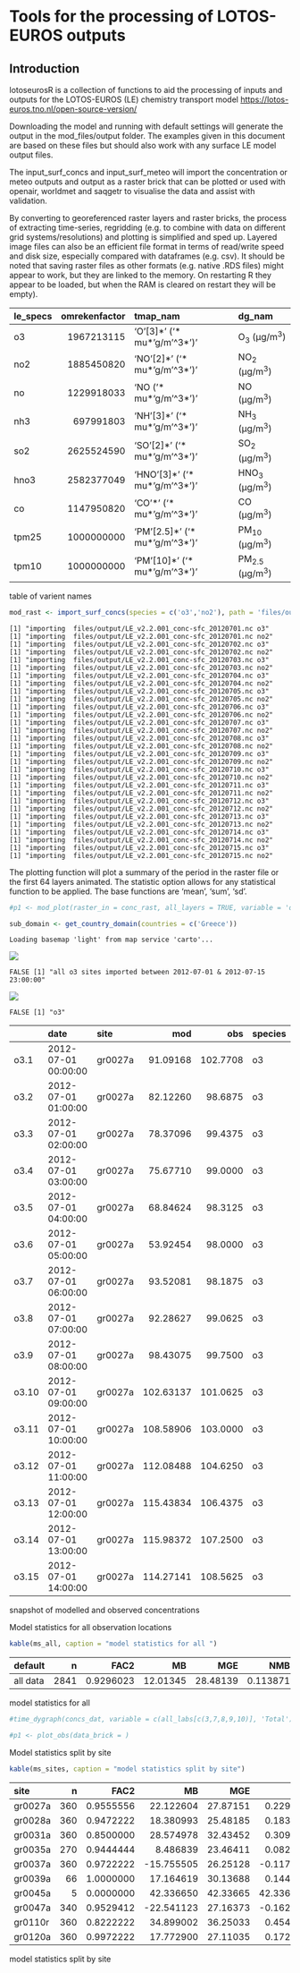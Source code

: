 Tools for the processing of LOTOS-EUROS outputs
================

## Introduction

lotoseurosR is a collection of functions to aid the processing of inputs
and outputs for the LOTOS-EUROS (LE) chemistry transport model
https://lotos-euros.tno.nl/open-source-version/

Downloading the model and running with default settings will generate
the output in the mod_files/output folder. The examples given in this
document are based on these files but should also work with any surface
LE model output files.

The input_surf_concs and input_surf_meteo will import the concentration
or meteo outputs and output as a raster brick that can be plotted or
used with openair, worldmet and saqgetr to visualise the data and assist
with validation.

By converting to georeferenced raster layers and raster bricks, the
process of extracting time-series, regridding (e.g. to combine with data
on different grid systems/resolutions) and plotting is simplified and
sped up. Layered image files can also be an efficient file format in
terms of read/write speed and disk size, especially compared with
dataframes (e.g. csv). It should be noted that saving raster files as
other formats (e.g. native .RDS files) might appear to work, but they
are linked to the memory. On restarting R they appear to be loaded, but
when the RAM is cleared on restart they will be empty).

| le_specs | omrekenfactor | tmap_nam                           | dg_nam                              |
|:---------|--------------:|:-----------------------------------|:------------------------------------|
| o3       |    1967213115 | ‘O’\[3\]\*’ (‘\* mu*’g/m’^3*’)’    | O<sub>3</sub> (μg/m<sup>3</sup>)    |
| no2      |    1885450820 | ‘NO’\[2\]\*’ (‘\* mu*’g/m’^3*’)’   | NO<sub>2</sub> (μg/m<sup>3</sup>)   |
| no       |    1229918033 | ‘NO (’\* mu*‘g/m’^3*’)’            | NO (μg/m<sup>3</sup>)               |
| nh3      |     697991803 | ‘NH’\[3\]\*’ (‘\* mu*’g/m’^3*’)’   | NH<sub>3</sub> (μg/m<sup>3</sup>)   |
| so2      |    2625524590 | ‘SO’\[2\]\*’ (‘\* mu*’g/m’^3*’)’   | SO<sub>2</sub> (μg/m<sup>3</sup>)   |
| hno3     |    2582377049 | ‘HNO’\[3\]\*’ (‘\* mu*’g/m’^3*’)’  | HNO<sub>3</sub> (μg/m<sup>3</sup>)  |
| co       |    1147950820 | ‘CO’\*’ (‘\* mu*’g/m’^3*’)’        | CO (μg/m<sup>3</sup>)               |
| tpm25    |    1000000000 | ‘PM’\[2.5\]\*’ (‘\* mu*’g/m’^3*’)’ | PM<sub>10</sub> (μg/m<sup>3</sup>)  |
| tpm10    |    1000000000 | ‘PM’\[10\]\*’ (‘\* mu*’g/m’^3*’)’  | PM<sub>2.5</sub> (μg/m<sup>3</sup>) |

table of varient names

``` r
mod_rast <- import_surf_concs(species = c('o3','no2'), path = 'files/output', output_units = 'volume')
```

    [1] "importing  files/output/LE_v2.2.001_conc-sfc_20120701.nc o3"
    [1] "importing  files/output/LE_v2.2.001_conc-sfc_20120701.nc no2"
    [1] "importing  files/output/LE_v2.2.001_conc-sfc_20120702.nc o3"
    [1] "importing  files/output/LE_v2.2.001_conc-sfc_20120702.nc no2"
    [1] "importing  files/output/LE_v2.2.001_conc-sfc_20120703.nc o3"
    [1] "importing  files/output/LE_v2.2.001_conc-sfc_20120703.nc no2"
    [1] "importing  files/output/LE_v2.2.001_conc-sfc_20120704.nc o3"
    [1] "importing  files/output/LE_v2.2.001_conc-sfc_20120704.nc no2"
    [1] "importing  files/output/LE_v2.2.001_conc-sfc_20120705.nc o3"
    [1] "importing  files/output/LE_v2.2.001_conc-sfc_20120705.nc no2"
    [1] "importing  files/output/LE_v2.2.001_conc-sfc_20120706.nc o3"
    [1] "importing  files/output/LE_v2.2.001_conc-sfc_20120706.nc no2"
    [1] "importing  files/output/LE_v2.2.001_conc-sfc_20120707.nc o3"
    [1] "importing  files/output/LE_v2.2.001_conc-sfc_20120707.nc no2"
    [1] "importing  files/output/LE_v2.2.001_conc-sfc_20120708.nc o3"
    [1] "importing  files/output/LE_v2.2.001_conc-sfc_20120708.nc no2"
    [1] "importing  files/output/LE_v2.2.001_conc-sfc_20120709.nc o3"
    [1] "importing  files/output/LE_v2.2.001_conc-sfc_20120709.nc no2"
    [1] "importing  files/output/LE_v2.2.001_conc-sfc_20120710.nc o3"
    [1] "importing  files/output/LE_v2.2.001_conc-sfc_20120710.nc no2"
    [1] "importing  files/output/LE_v2.2.001_conc-sfc_20120711.nc o3"
    [1] "importing  files/output/LE_v2.2.001_conc-sfc_20120711.nc no2"
    [1] "importing  files/output/LE_v2.2.001_conc-sfc_20120712.nc o3"
    [1] "importing  files/output/LE_v2.2.001_conc-sfc_20120712.nc no2"
    [1] "importing  files/output/LE_v2.2.001_conc-sfc_20120713.nc o3"
    [1] "importing  files/output/LE_v2.2.001_conc-sfc_20120713.nc no2"
    [1] "importing  files/output/LE_v2.2.001_conc-sfc_20120714.nc o3"
    [1] "importing  files/output/LE_v2.2.001_conc-sfc_20120714.nc no2"
    [1] "importing  files/output/LE_v2.2.001_conc-sfc_20120715.nc o3"
    [1] "importing  files/output/LE_v2.2.001_conc-sfc_20120715.nc no2"

The plotting function will plot a summary of the period in the raster
file or the first 64 layers animated. The statistic option allows for
any statistical function to be applied. The base functions are ‘mean’,
‘sum’, ‘sd’.

``` r
#p1 <- mod_plot(raster_in = conc_rast, all_layers = TRUE, variable = 'o3', start_hr = 1, end_hr = 30)
```

``` r
sub_domain <- get_country_domain(countries = c('Greece'))
```

    Loading basemap 'light' from map service 'carto'...

![](README_files/figure-gfm/unnamed-chunk-5-1.png)

    FALSE [1] "all o3 sites imported between 2012-07-01 & 2012-07-15 23:00:00"

![](README_files/figure-gfm/unnamed-chunk-6-1.png)

    FALSE [1] "o3"

|       | date                | site    |       mod |      obs | species |
|:------|:--------------------|:--------|----------:|---------:|:--------|
| o3.1  | 2012-07-01 00:00:00 | gr0027a |  91.09168 | 102.7708 | o3      |
| o3.2  | 2012-07-01 01:00:00 | gr0027a |  82.12260 |  98.6875 | o3      |
| o3.3  | 2012-07-01 02:00:00 | gr0027a |  78.37096 |  99.4375 | o3      |
| o3.4  | 2012-07-01 03:00:00 | gr0027a |  75.67710 |  99.0000 | o3      |
| o3.5  | 2012-07-01 04:00:00 | gr0027a |  68.84624 |  98.3125 | o3      |
| o3.6  | 2012-07-01 05:00:00 | gr0027a |  53.92454 |  98.0000 | o3      |
| o3.7  | 2012-07-01 06:00:00 | gr0027a |  93.52081 |  98.1875 | o3      |
| o3.8  | 2012-07-01 07:00:00 | gr0027a |  92.28627 |  99.0625 | o3      |
| o3.9  | 2012-07-01 08:00:00 | gr0027a |  98.43075 |  99.7500 | o3      |
| o3.10 | 2012-07-01 09:00:00 | gr0027a | 102.63137 | 101.0625 | o3      |
| o3.11 | 2012-07-01 10:00:00 | gr0027a | 108.58906 | 103.0000 | o3      |
| o3.12 | 2012-07-01 11:00:00 | gr0027a | 112.08488 | 104.6250 | o3      |
| o3.13 | 2012-07-01 12:00:00 | gr0027a | 115.43834 | 106.4375 | o3      |
| o3.14 | 2012-07-01 13:00:00 | gr0027a | 115.98372 | 107.2500 | o3      |
| o3.15 | 2012-07-01 14:00:00 | gr0027a | 114.27141 | 108.5625 | o3      |

snapshot of modelled and observed concentrations

Model statistics for all observation locations

``` r
kable(ms_all, caption = "model statistics for all ")
```

| default  |    n |      FAC2 |       MB |      MGE |      NMB |      NMGE |     RMSE |        r |        COE |       IOA |
|:---------|-----:|----------:|---------:|---------:|---------:|----------:|---------:|---------:|-----------:|----------:|
| all data | 2841 | 0.9296023 | 12.01345 | 28.48139 | 0.113871 | 0.2699644 | 35.90961 | 0.471697 | -0.1976541 | 0.4011729 |

model statistics for all

``` r
#time_dygraph(concs_dat, variable = c(all_labs[c(3,7,8,9,10)], 'Total'), ylab = spec_df$dg_nam[1])

#p1 <- plot_obs(data_brick = )
```

Model statistics split by site

``` r
kable(ms_sites, caption = "model statistics split by site")
```

| site    |   n |      FAC2 |         MB |      MGE |        NMB |       NMGE |     RMSE |         r |        COE |        IOA |
|:--------|----:|----------:|-----------:|---------:|-----------:|-----------:|---------:|----------:|-----------:|-----------:|
| gr0027a | 360 | 0.9555556 |  22.122604 | 27.87151 |  0.2294669 |  0.2890975 | 34.80123 | 0.6163953 | -0.6000175 |  0.1999912 |
| gr0028a | 360 | 0.9472222 |  18.380993 | 25.48185 |  0.1835341 |  0.2544361 | 33.17873 | 0.6085717 | -0.2560395 |  0.3719803 |
| gr0031a | 360 | 0.8500000 |  28.574978 | 32.43452 |  0.3096757 |  0.3515027 | 42.72669 | 0.6389239 | -0.1575482 |  0.4212259 |
| gr0035a | 270 | 0.9444444 |   8.486839 | 23.46411 |  0.0829304 |  0.2292831 | 28.73631 | 0.4935744 | -0.1619250 |  0.4190375 |
| gr0037a | 360 | 0.9722222 | -15.755505 | 26.25128 | -0.1173273 |  0.1954867 | 32.59708 | 0.5836262 | -2.1032714 | -0.3555188 |
| gr0039a |  66 | 1.0000000 |  17.164619 | 30.13688 |  0.1446930 |  0.2540455 | 35.68663 | 0.6676085 | -1.1818504 | -0.0833469 |
| gr0045a |   5 | 0.0000000 |  42.336650 | 42.33665 | 42.3366501 | 42.3366501 | 42.36869 |        NA |       -Inf | -1.0000000 |
| gr0047a | 340 | 0.9529412 | -22.541123 | 27.16373 | -0.1623329 |  0.1956231 | 34.75429 | 0.5948331 | -1.0685417 | -0.0331353 |
| gr0110r | 360 | 0.8222222 |  34.899002 | 36.25033 |  0.4548795 |  0.4724930 | 41.90507 | 0.6236108 | -0.7074619 |  0.1462691 |
| gr0120a | 360 | 0.9972222 |  17.772900 | 27.11035 |  0.1724253 |  0.2630134 | 34.66519 | 0.7524655 | -1.3114925 | -0.1347582 |

model statistics split by site
